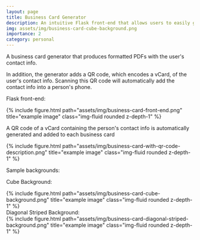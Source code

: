 ```yaml
---
layout: page
title: Business Card Generator
description: An intuitive Flask front-end that allows users to easily generate business cards with stunning backgrounds
img: assets/img/business-card-cube-background.png
importance: 2
category: personal
---
```

A business card generator that produces formatted PDFs with the user's contact info.

In addition, the generator adds a QR code, which encodes a vCard, of the user's contact info. Scanning this QR code will automatically add the contact info into a person's phone.



Flask front-end:
<div class="row">
    <div class="col-sm mt-3 mt-md-0">
        {% include figure.html path="assets/img/business-card-front-end.png" title="example image" class="img-fluid rounded z-depth-1" %}
    </div>
</div>

A QR code of a vCard containing the person's contact info is automatically generated and added to each business card
<div class="row">
    <div class="col-sm mt-3 mt-md-0">
        {% include figure.html path="assets/img/business-card-with-qr-code-description.png" title="example image" class="img-fluid rounded z-depth-1" %}
    </div>
</div>

Sample backgrounds:

Cube Background:
<div class="row">
    <div class="col-sm mt-3 mt-md-0">
        {% include figure.html path="assets/img/business-card-cube-background.png" title="example image" class="img-fluid rounded z-depth-1" %}
    </div>
</div>
Diagonal Striped Background:
<div class="row">
    <div class="col-sm mt-3 mt-md-0">
        {% include figure.html path="assets/img/business-card-diagonal-striped-background.png" title="example image" class="img-fluid rounded z-depth-1" %}
    </div>
</div>
